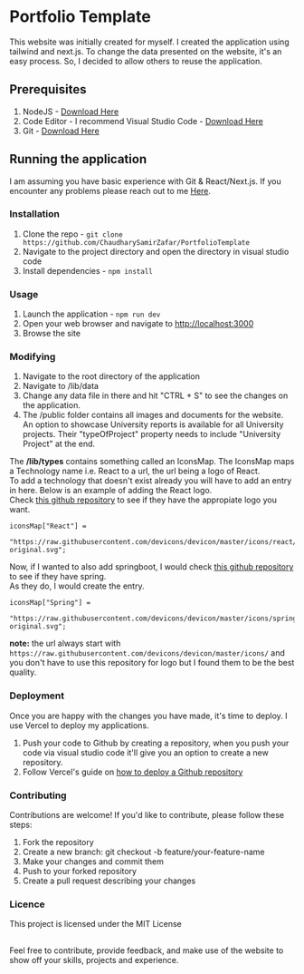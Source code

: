 # Portfolio Template

This website was initially created for myself. I created the application using tailwind and next.js.
To change the data presented on the website, it's an easy process. So, I decided to allow others to reuse the application.

## Prerequisites
1. NodeJS - [Download Here](https://nodejs.org/en/download)
2. Code Editor - I recommend Visual Studio Code - [Download Here](https://code.visualstudio.com/download)
3. Git - [Download Here](https://git-scm.com/downloads)

## Running the application
I am assuming you have basic experience with Git & React/Next.js. If you encounter any problems please reach out to me [Here](https://discord.gg/kx8CK5As).
### Installation
1. Clone the repo - ```git clone https://github.com/ChaudharySamirZafar/PortfolioTemplate```
2. Navigate to the project directory and open the directory in visual studio code
3. Install dependencies - ```npm install```

### Usage
1. Launch the application - ```npm run dev```
2. Open your web browser and navigate to [http://localhost:3000](http://localhost:3000)
3. Browse the site

### Modifying
1. Navigate to the root directory of the application
2. Navigate to /lib/data
3. Change any data file in there and hit "CTRL + S" to see the changes on the application.
4. The /public folder contains all images and documents for the website. An option to showcase University reports is available for all University projects. 
Their "typeOfProject" property needs to include "University Project" at the end.

The **/lib/types** contains something called an IconsMap. The IconsMap maps a Technology name i.e. React to a url, the url being a logo of React. <br />
To add a technology that doesn't exist already you will have to add an entry in here. Below is an example of adding the React logo. <br />
Check [this github repository](https://github.com/devicons/devicon/tree/master/icons) to see if they have the appropiate logo you want. <br />
``` 
iconsMap["React"] =
  "https://raw.githubusercontent.com/devicons/devicon/master/icons/react/react-original.svg";
```
Now, if I wanted to also add springboot, I would check [this github repository](https://github.com/devicons/devicon/tree/master/icons) to see if they have spring. <br />
As they do, I would create the entry. <br />
```
iconsMap["Spring"] =
  "https://raw.githubusercontent.com/devicons/devicon/master/icons/spring/spring-original.svg";
```
**note:** the url always start with ```https://raw.githubusercontent.com/devicons/devicon/master/icons/``` and you don't have to use this repository for logo but I found them to be the best quality. 

### Deployment
Once you are happy with the changes you have made, it's time to deploy. I use Vercel to deploy my applications.
1. Push your code to Github by creating a repository, when you push your code via visual studio code it'll give you an option to create a new repository.
2. Follow Vercel's guide on [how to deploy a Github repository](https://vercel.com/docs/deployments/git#deploying-a-git-repository)

### Contributing
Contributions are welcome! If you'd like to contribute, please follow these steps:
1. Fork the repository
2. Create a new branch: git checkout -b feature/your-feature-name
3. Make your changes and commit them
4. Push to your forked repository
5. Create a pull request describing your changes

### Licence
This project is licensed under the MIT License
##
Feel free to contribute, provide feedback, and make use of the website to show off your skills, projects and experience.
